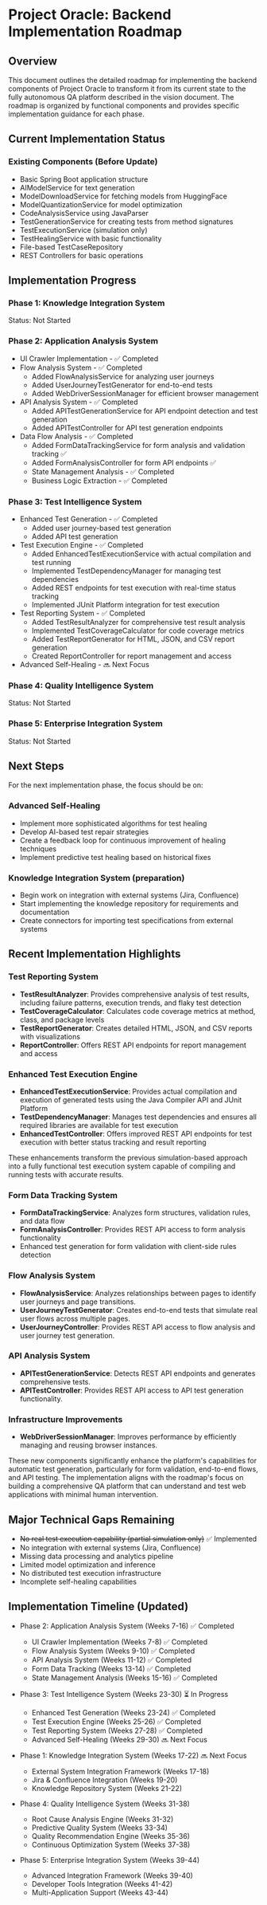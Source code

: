 # Project Oracle: Backend Implementation Roadmap

## Overview
This document outlines the detailed roadmap for implementing the backend components of Project Oracle to transform it from its current state to the fully autonomous QA platform described in the vision document. The roadmap is organized by functional components and provides specific implementation guidance for each phase.

## Current Implementation Status
### Existing Components (Before Update)

- Basic Spring Boot application structure
- AIModelService for text generation
- ModelDownloadService for fetching models from HuggingFace
- ModelQuantizationService for model optimization
- CodeAnalysisService using JavaParser
- TestGenerationService for creating tests from method signatures
- TestExecutionService (simulation only)
- TestHealingService with basic functionality
- File-based TestCaseRepository
- REST Controllers for basic operations

## Implementation Progress

### Phase 1: Knowledge Integration System

Status: Not Started

### Phase 2: Application Analysis System

- UI Crawler Implementation - ✅ Completed
- Flow Analysis System - ✅ Completed
  - Added FlowAnalysisService for analyzing user journeys
  - Added UserJourneyTestGenerator for end-to-end tests
  - Added WebDriverSessionManager for efficient browser management
- API Analysis System - ✅ Completed
  - Added APITestGenerationService for API endpoint detection and test generation
  - Added APITestController for API test generation endpoints
- Data Flow Analysis - ✅ Completed
  - Added FormDataTrackingService for form analysis and validation tracking ✅
  - Added FormAnalysisController for form API endpoints ✅
  - State Management Analysis - ✅ Completed
  - Business Logic Extraction - ✅ Completed

### Phase 3: Test Intelligence System

- Enhanced Test Generation - ✅ Completed
  - Added user journey-based test generation
  - Added API test generation
- Test Execution Engine - ✅ Completed
  - Added EnhancedTestExecutionService with actual compilation and test running
  - Implemented TestDependencyManager for managing test dependencies
  - Added REST endpoints for test execution with real-time status tracking
  - Implemented JUnit Platform integration for test execution
- Test Reporting System - ✅ Completed
  - Added TestResultAnalyzer for comprehensive test result analysis
  - Implemented TestCoverageCalculator for code coverage metrics
  - Added TestReportGenerator for HTML, JSON, and CSV report generation
  - Created ReportController for report management and access
- Advanced Self-Healing - 🔜 Next Focus

### Phase 4: Quality Intelligence System

Status: Not Started

### Phase 5: Enterprise Integration System

Status: Not Started

## Next Steps
For the next implementation phase, the focus should be on:

### Advanced Self-Healing

- Implement more sophisticated algorithms for test healing
- Develop AI-based test repair strategies
- Create a feedback loop for continuous improvement of healing techniques
- Implement predictive test healing based on historical fixes

### Knowledge Integration System (preparation)

- Begin work on integration with external systems (Jira, Confluence)
- Start implementing the knowledge repository for requirements and documentation
- Create connectors for importing test specifications from external systems

## Recent Implementation Highlights

### Test Reporting System

- **TestResultAnalyzer**: Provides comprehensive analysis of test results, including failure patterns, execution trends, and flaky test detection
- **TestCoverageCalculator**: Calculates code coverage metrics at method, class, and package levels
- **TestReportGenerator**: Creates detailed HTML, JSON, and CSV reports with visualizations
- **ReportController**: Offers REST API endpoints for report management and access

### Enhanced Test Execution Engine

- **EnhancedTestExecutionService**: Provides actual compilation and execution of generated tests using the Java Compiler API and JUnit Platform
- **TestDependencyManager**: Manages test dependencies and ensures all required libraries are available for test execution
- **EnhancedTestController**: Offers improved REST API endpoints for test execution with better status tracking and result reporting

These enhancements transform the previous simulation-based approach into a fully functional test execution system capable of compiling and running tests with accurate results.

### Form Data Tracking System

- **FormDataTrackingService**: Analyzes form structures, validation rules, and data flow
- **FormAnalysisController**: Provides REST API access to form analysis functionality
- Enhanced test generation for form validation with client-side rules detection

### Flow Analysis System

- **FlowAnalysisService**: Analyzes relationships between pages to identify user journeys and page transitions.
- **UserJourneyTestGenerator**: Creates end-to-end tests that simulate real user flows across multiple pages.
- **UserJourneyController**: Provides REST API access to flow analysis and user journey test generation.

### API Analysis System

- **APITestGenerationService**: Detects REST API endpoints and generates comprehensive tests.
- **APITestController**: Provides REST API access to API test generation functionality.

### Infrastructure Improvements

- **WebDriverSessionManager**: Improves performance by efficiently managing and reusing browser instances.

These new components significantly enhance the platform's capabilities for automatic test generation, particularly for form validation, end-to-end flows, and API testing. The implementation aligns with the roadmap's focus on building a comprehensive QA platform that can understand and test web applications with minimal human intervention.

## Major Technical Gaps Remaining

- ~~No real test execution capability (partial simulation only)~~ ✅ Implemented
- No integration with external systems (Jira, Confluence)
- Missing data processing and analytics pipeline
- Limited model optimization and inference
- No distributed test execution infrastructure
- Incomplete self-healing capabilities

## Implementation Timeline (Updated)

- Phase 2: Application Analysis System (Weeks 7-16) ✅ Completed
  - UI Crawler Implementation (Weeks 7-8) ✅ Completed
  - Flow Analysis System (Weeks 9-10) ✅ Completed
  - API Analysis System (Weeks 11-12) ✅ Completed
  - Form Data Tracking (Weeks 13-14) ✅ Completed
  - State Management Analysis (Weeks 15-16) ✅ Completed

- Phase 3: Test Intelligence System (Weeks 23-30) ⏳ In Progress
  - Enhanced Test Generation (Weeks 23-24) ✅ Completed
  - Test Execution Engine (Weeks 25-26) ✅ Completed
  - Test Reporting System (Weeks 27-28) ✅ Completed
  - Advanced Self-Healing (Weeks 29-30) 🔜 Next Focus

- Phase 1: Knowledge Integration System (Weeks 17-22) 🔜 Next Focus
  - External System Integration Framework (Weeks 17-18)
  - Jira & Confluence Integration (Weeks 19-20)
  - Knowledge Repository System (Weeks 21-22)

- Phase 4: Quality Intelligence System (Weeks 31-38)
  - Root Cause Analysis Engine (Weeks 31-32)
  - Predictive Quality System (Weeks 33-34)
  - Quality Recommendation Engine (Weeks 35-36)
  - Continuous Optimization System (Weeks 37-38)

- Phase 5: Enterprise Integration System (Weeks 39-44)
  - Advanced Integration Framework (Weeks 39-40)
  - Developer Tools Integration (Weeks 41-42)
  - Multi-Application Support (Weeks 43-44)